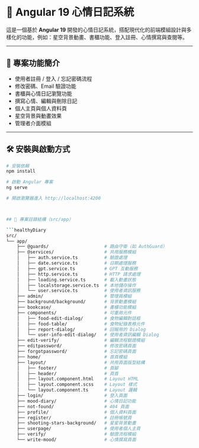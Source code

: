 # 🌟 Angular 19 心情日記系統

這是一個基於 **Angular 19** 開發的心情日記系統，搭配現代化的前端模組設計與多樣化的功能，例如：星空背景動畫、書櫃功能、登入註冊、心情撰寫與查閱等。

---

## 🚀 專案功能簡介

- 使用者註冊 / 登入 / 忘記密碼流程
- 修改密碼、Email 驗證功能
- 書櫃與心情日記瀏覽功能
- 撰寫心情、編輯與刪除日記
- 個人主頁與個人資料頁
- 星空背景與動畫效果
- 管理者介面模組

---

## 🛠️ 安裝與啟動方式

```bash
# 安裝依賴
npm install

# 啟動 Angular 專案
ng serve

# 開啟瀏覽器進入 http://localhost:4200



## 📁 專案目錄結構（src/app）

```healthyDiary
src/
└── app/
    ├── @guards/                     # 路由守衛（如 AuthGuard）
    ├── @services/                   # 共用服務模組
    │   ├── auth.service.ts          # 驗證處理
    │   ├── date.service.ts          # 日期處理服務
    │   ├── gpt.service.ts           # GPT 互動服務
    │   ├── http.service.ts          # HTTP 請求處理
    │   ├── loading.service.ts       # 載入動畫狀態
    │   ├── localstorage.service.ts  # 本地儲存操作
    │   └── user.service.ts          # 使用者資訊服務
    ├── admin/                       # 管理員模組
    ├── background/background/       # 背景動畫模組
    ├── bookcase/                    # 書櫃功能模組
    ├── components/                  # 可重用元件
    │   ├── food-edit-dialog/        # 食物編輯對話框
    │   ├── food-table/              # 食物紀錄表格元件
    │   ├── report-dialog/           # 回報用的 Dialog
    │   └── user-info-edit-dialog/   # 使用者資訊編輯 Dialog
    ├── edit-verify/                 # 編輯流程驗證模組
    ├── editpassword/                # 修改密碼頁面
    ├── forgotpassword/              # 忘記密碼頁面
    ├── home/                        # 首頁模組
    ├── layout/                      # 共用頁面版型結構
    │   ├── footer/                  # 頁腳
    │   ├── header/                  # 頁首
    │   ├── layout.component.html    # Layout HTML
    │   ├── layout.component.scss    # Layout 樣式
    │   └── layout.component.ts      # Layout 邏輯
    ├── login/                       # 登入頁面
    ├── mood-diary/                  # 心情日記功能
    ├── not-found/                   # 404 頁面
    ├── profile/                     # 個人資料頁面
    ├── register/                    # 註冊帳號頁
    ├── shooting-stars-background/   # 星星背景動畫
    ├── userpage/                    # 使用者個人主頁
    ├── verify/                      # 驗證流程模組
    └── write-mood/                  # 心情撰寫頁面
